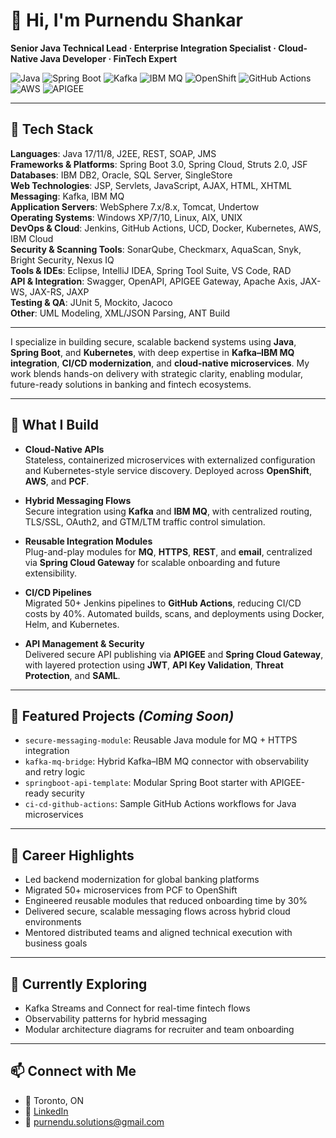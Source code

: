 # 👋 Hi, I'm Purnendu Shankar

**Senior Java Technical Lead · Enterprise Integration Specialist · Cloud-Native Java Developer · FinTech Expert**

![Java](https://img.shields.io/badge/Java-17-blue)
![Spring Boot](https://img.shields.io/badge/Spring_Boot-3.0-green)
![Kafka](https://img.shields.io/badge/Kafka-Messaging-orange)
![IBM MQ](https://img.shields.io/badge/IBM_MQ-Integration-lightgrey)
![OpenShift](https://img.shields.io/badge/OpenShift-Cloud-red)
![GitHub Actions](https://img.shields.io/badge/GitHub_Actions-CI%2FCD-blueviolet)
![AWS](https://img.shields.io/badge/AWS-Cloud-yellow)
![APIGEE](https://img.shields.io/badge/APIGEE-API_Management-brightgreen)

---

## 🧰 Tech Stack

**Languages**: Java 17/11/8, J2EE, REST, SOAP, JMS  
**Frameworks & Platforms**: Spring Boot 3.0, Spring Cloud, Struts 2.0, JSF  
**Databases**: IBM DB2, Oracle, SQL Server, SingleStore  
**Web Technologies**: JSP, Servlets, JavaScript, AJAX, HTML, XHTML  
**Messaging**: Kafka, IBM MQ  
**Application Servers**: WebSphere 7.x/8.x, Tomcat, Undertow  
**Operating Systems**: Windows XP/7/10, Linux, AIX, UNIX  
**DevOps & Cloud**: Jenkins, GitHub Actions, UCD, Docker, Kubernetes, AWS, IBM Cloud  
**Security & Scanning Tools**: SonarQube, Checkmarx, AquaScan, Snyk, Bright Security, Nexus IQ  
**Tools & IDEs**: Eclipse, IntelliJ IDEA, Spring Tool Suite, VS Code, RAD  
**API & Integration**: Swagger, OpenAPI, APIGEE Gateway, Apache Axis, JAX-WS, JAX-RS, JAXP  
**Testing & QA**: JUnit 5, Mockito, Jacoco  
**Other**: UML Modeling, XML/JSON Parsing, ANT Build

---

I specialize in building secure, scalable backend systems using **Java**, **Spring Boot**, and **Kubernetes**, with deep expertise in **Kafka–IBM MQ integration**, **CI/CD modernization**, and **cloud-native microservices**. My work blends hands-on delivery with strategic clarity, enabling modular, future-ready solutions in banking and fintech ecosystems.

---

## 🚀 What I Build

- **Cloud-Native APIs**  
  Stateless, containerized microservices with externalized configuration and Kubernetes-style service discovery. Deployed across **OpenShift**, **AWS**, and **PCF**.

- **Hybrid Messaging Flows**  
  Secure integration using **Kafka** and **IBM MQ**, with centralized routing, TLS/SSL, OAuth2, and GTM/LTM traffic control simulation.

- **Reusable Integration Modules**  
  Plug-and-play modules for **MQ**, **HTTPS**, **REST**, and **email**, centralized via **Spring Cloud Gateway** for scalable onboarding and future extensibility.

- **CI/CD Pipelines**  
  Migrated 50+ Jenkins pipelines to **GitHub Actions**, reducing CI/CD costs by 40%. Automated builds, scans, and deployments using Docker, Helm, and Kubernetes.

- **API Management & Security**  
  Delivered secure API publishing via **APIGEE** and **Spring Cloud Gateway**, with layered protection using **JWT**, **API Key Validation**, **Threat Protection**, and **SAML**.

---

## 📁 Featured Projects *(Coming Soon)*

- `secure-messaging-module`: Reusable Java module for MQ + HTTPS integration  
- `kafka-mq-bridge`: Hybrid Kafka–IBM MQ connector with observability and retry logic  
- `springboot-api-template`: Modular Spring Boot starter with APIGEE-ready security  
- `ci-cd-github-actions`: Sample GitHub Actions workflows for Java microservices

---

## 📌 Career Highlights

- Led backend modernization for global banking platforms  
- Migrated 50+ microservices from PCF to OpenShift  
- Engineered reusable modules that reduced onboarding time by 30%  
- Delivered secure, scalable messaging flows across hybrid cloud environments  
- Mentored distributed teams and aligned technical execution with business goals

---

## 🌱 Currently Exploring

- Kafka Streams and Connect for real-time fintech flows  
- Observability patterns for hybrid messaging  
- Modular architecture diagrams for recruiter and team onboarding

---

## 📫 Connect with Me

- 📍 Toronto, ON  
- 🔗 [LinkedIn](https://www.linkedin.com/in/spurnendu/)  
- 📧 purnendu.solutions@gmail.com
